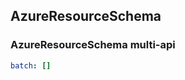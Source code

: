 ## AzureResourceSchema

### AzureResourceSchema multi-api

``` yaml $(azureresourceschema) && $(multiapi)
batch: []

```

